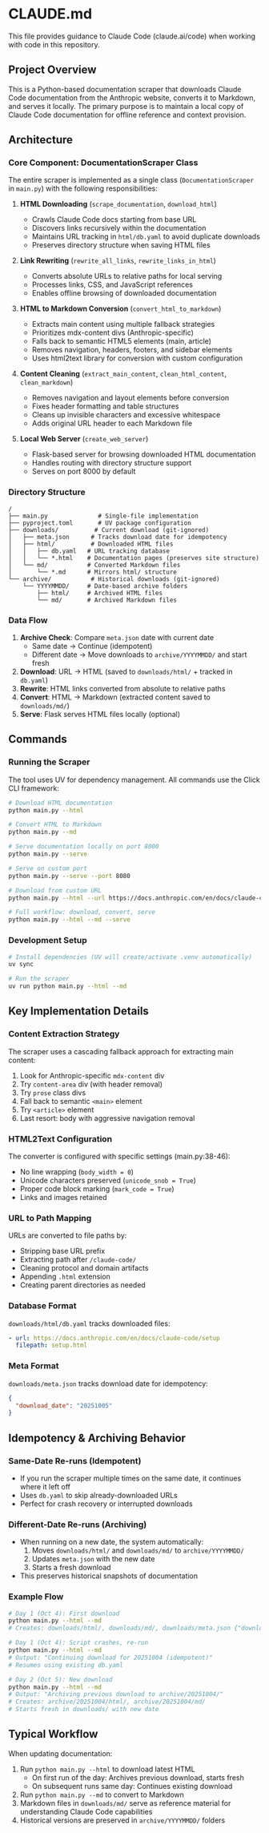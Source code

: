# CLAUDE.md

This file provides guidance to Claude Code (claude.ai/code) when working with code in this repository.

## Project Overview

This is a Python-based documentation scraper that downloads Claude Code documentation from the Anthropic website, converts it to Markdown, and serves it locally. The primary purpose is to maintain a local copy of Claude Code documentation for offline reference and context provision.

## Architecture

### Core Component: DocumentationScraper Class

The entire scraper is implemented as a single class (`DocumentationScraper` in `main.py`) with the following responsibilities:

1. **HTML Downloading** (`scrape_documentation`, `download_html`)
   - Crawls Claude Code docs starting from base URL
   - Discovers links recursively within the documentation
   - Maintains URL tracking in `html/db.yaml` to avoid duplicate downloads
   - Preserves directory structure when saving HTML files

2. **Link Rewriting** (`rewrite_all_links`, `rewrite_links_in_html`)
   - Converts absolute URLs to relative paths for local serving
   - Processes links, CSS, and JavaScript references
   - Enables offline browsing of downloaded documentation

3. **HTML to Markdown Conversion** (`convert_html_to_markdown`)
   - Extracts main content using multiple fallback strategies
   - Prioritizes mdx-content divs (Anthropic-specific)
   - Falls back to semantic HTML5 elements (main, article)
   - Removes navigation, headers, footers, and sidebar elements
   - Uses html2text library for conversion with custom configuration

4. **Content Cleaning** (`extract_main_content`, `clean_html_content`, `clean_markdown`)
   - Removes navigation and layout elements before conversion
   - Fixes header formatting and table structures
   - Cleans up invisible characters and excessive whitespace
   - Adds original URL header to each Markdown file

5. **Local Web Server** (`create_web_server`)
   - Flask-based server for browsing downloaded HTML documentation
   - Handles routing with directory structure support
   - Serves on port 8000 by default

### Directory Structure

```
/
├── main.py              # Single-file implementation
├── pyproject.toml       # UV package configuration
├── downloads/          # Current download (git-ignored)
│   ├── meta.json      # Tracks download date for idempotency
│   ├── html/          # Downloaded HTML files
│   │   ├── db.yaml   # URL tracking database
│   │   └── *.html    # Documentation pages (preserves site structure)
│   └── md/           # Converted Markdown files
│       └── *.md      # Mirrors html/ structure
└── archive/           # Historical downloads (git-ignored)
    └── YYYYMMDD/     # Date-based archive folders
        ├── html/     # Archived HTML files
        └── md/       # Archived Markdown files
```

### Data Flow

1. **Archive Check**: Compare `meta.json` date with current date
   - Same date → Continue (idempotent)
   - Different date → Move downloads to `archive/YYYYMMDD/` and start fresh
2. **Download**: URL → HTML (saved to `downloads/html/` + tracked in `db.yaml`)
3. **Rewrite**: HTML links converted from absolute to relative paths
4. **Convert**: HTML → Markdown (extracted content saved to `downloads/md/`)
5. **Serve**: Flask serves HTML files locally (optional)

## Commands

### Running the Scraper

The tool uses UV for dependency management. All commands use the Click CLI framework:

```bash
# Download HTML documentation
python main.py --html

# Convert HTML to Markdown
python main.py --md

# Serve documentation locally on port 8000
python main.py --serve

# Serve on custom port
python main.py --serve --port 8080

# Download from custom URL
python main.py --html --url https://docs.anthropic.com/en/docs/claude-code/

# Full workflow: download, convert, serve
python main.py --html --md --serve
```

### Development Setup

```bash
# Install dependencies (UV will create/activate .venv automatically)
uv sync

# Run the scraper
uv run python main.py --html --md
```

## Key Implementation Details

### Content Extraction Strategy

The scraper uses a cascading fallback approach for extracting main content:

1. Look for Anthropic-specific `mdx-content` div
2. Try `content-area` div (with header removal)
3. Try `prose` class divs
4. Fall back to semantic `<main>` element
5. Try `<article>` element
6. Last resort: body with aggressive navigation removal

### HTML2Text Configuration

The converter is configured with specific settings (main.py:38-46):
- No line wrapping (`body_width = 0`)
- Unicode characters preserved (`unicode_snob = True`)
- Proper code block marking (`mark_code = True`)
- Links and images retained

### URL to Path Mapping

URLs are converted to file paths by:
- Stripping base URL prefix
- Extracting path after `/claude-code/`
- Cleaning protocol and domain artifacts
- Appending `.html` extension
- Creating parent directories as needed

### Database Format

`downloads/html/db.yaml` tracks downloaded files:
```yaml
- url: https://docs.anthropic.com/en/docs/claude-code/setup
  filepath: setup.html
```

### Meta Format

`downloads/meta.json` tracks download date for idempotency:
```json
{
  "download_date": "20251005"
}
```

## Idempotency & Archiving Behavior

### Same-Date Re-runs (Idempotent)
- If you run the scraper multiple times on the same date, it continues where it left off
- Uses `db.yaml` to skip already-downloaded URLs
- Perfect for crash recovery or interrupted downloads

### Different-Date Re-runs (Archiving)
- When running on a new date, the system automatically:
  1. Moves `downloads/html/` and `downloads/md/` to `archive/YYYYMMDD/`
  2. Updates `meta.json` with the new date
  3. Starts a fresh download
- This preserves historical snapshots of documentation

### Example Flow
```bash
# Day 1 (Oct 4): First download
python main.py --html --md
# Creates: downloads/html/, downloads/md/, downloads/meta.json {"download_date": "20251004"}

# Day 1 (Oct 4): Script crashes, re-run
python main.py --html --md
# Output: "Continuing download for 20251004 (idempotent)"
# Resumes using existing db.yaml

# Day 2 (Oct 5): New download
python main.py --html --md
# Output: "Archiving previous download to archive/20251004/"
# Creates: archive/20251004/html/, archive/20251004/md/
# Starts fresh in downloads/ with new date
```

## Typical Workflow

When updating documentation:

1. Run `python main.py --html` to download latest HTML
   - On first run of the day: Archives previous download, starts fresh
   - On subsequent runs same day: Continues existing download
2. Run `python main.py --md` to convert to Markdown
3. Markdown files in `downloads/md/` serve as reference material for understanding Claude Code capabilities
4. Historical versions are preserved in `archive/YYYYMMDD/` folders
